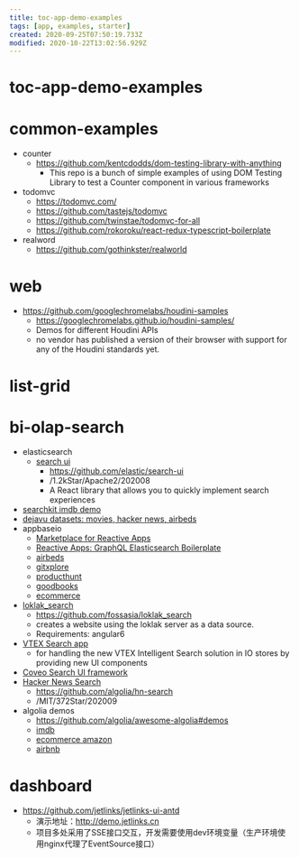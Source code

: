```yaml
---
title: toc-app-demo-examples
tags: [app, examples, starter]
created: 2020-09-25T07:50:19.733Z
modified: 2020-10-22T13:02:56.929Z
---
```


# toc-app-demo-examples

# common-examples

- counter
  - https://github.com/kentcdodds/dom-testing-library-with-anything
    - This repo is a bunch of simple examples of using DOM Testing Library to test a Counter component in various frameworks
- todomvc
  - https://todomvc.com/
  - https://github.com/tastejs/todomvc
  - https://github.com/twinstae/todomvc-for-all
  - https://github.com/rokoroku/react-redux-typescript-boilerplate
- realword
  - https://github.com/gothinkster/realworld

# web

- https://github.com/googlechromelabs/houdini-samples
  - https://googlechromelabs.github.io/houdini-samples/
  - Demos for different Houdini APIs
  - no vendor has published a version of their browser with support for any of the Houdini standards yet.

# list-grid

# bi-olap-search

- elasticsearch
  - [search ui](https://search-ui-stable.netlify.app)
    - https://github.com/elastic/search-ui
    - /1.2kStar/Apache2/202008
    - A React library that allows you to quickly implement search experiences
- [searchkit imdb demo](http://demo.searchkit.co/)
- [dejavu datasets: movies, hacker news, airbeds](https://opensource.appbase.io/dejavu/)
- appbaseio
  - [Marketplace for Reactive Apps](https://reactiveapps.io/)
  - [Reactive Apps: GraphQL Elasticsearch Boilerplate](https://vigorous-noether-ab7748.netlify.app/)
  - [airbeds](https://opensource.appbase.io/reactivesearch/demos/airbeds/)
  - [gitxplore](https://opensource.appbase.io/reactivesearch/demos/gitxplore/)
  - [producthunt](https://opensource.appbase.io/reactivesearch/demos/producthunt/)
  - [goodbooks](https://opensource.appbase.io/reactivesearch/demos/goodbooks/)
  - [ecommerce](https://opensource.appbase.io/reactivesearch/demos/ecommerce/)
- [loklak_search](https://loklak.org/)
  - https://github.com/fossasia/loklak_search
  - creates a website using the loklak server as a data source. 
  - Requirements: angular6
- [VTEX Search app](https://github.com/vtex-apps/search)
  - for handling the new VTEX Intelligent Search solution in IO stores by providing new UI components
- [Coveo Search UI framework](https://coveo.github.io/search-ui/)
- [Hacker News Search](https://hn.algolia.com/)
  - https://github.com/algolia/hn-search
  - /MIT/372Star/202009
- algolia demos
  - https://github.com/algolia/awesome-algolia#demos
  - [imdb](https://community.algolia.com/instantsearch.js/v1/examples/media/)
  - [ecommerce amazon](https://community.algolia.com/instantsearch.js/v1/examples/e-commerce/)
  - [airbnb](https://community.algolia.com/instantsearch.js/v1/examples/tourism/)

# dashboard

- https://github.com/jetlinks/jetlinks-ui-antd
  - 演示地址：http://demo.jetlinks.cn
  - 项目多处采用了SSE接口交互，开发需要使用dev环境变量（生产环境使用nginx代理了EventSource接口）
